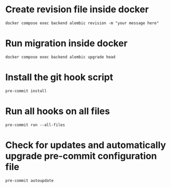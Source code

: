 # Create revision file inside docker
`docker compose exec backend alembic revision -m "your message here"`

# Run migration inside docker
`docker compose exec backend alembic upgrade head`

# Install the git hook script
`pre-commit install`

# Run all hooks on all files
`pre-commit run --all-files`

# Check for updates and automatically upgrade pre-commit configuration file 
`pre-commit autoupdate`
